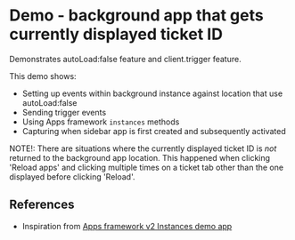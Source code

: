 # Demo - background app that gets currently displayed ticket ID

Demonstrates autoLoad:false feature and client.trigger feature.

This demo shows:  
* Setting up events within background instance against location that use autoLoad:false
* Sending trigger events
* Using Apps framework `instances` methods
* Capturing when sidebar app is first created and subsequently activated

NOTE!: There are situations where the currently displayed ticket ID is *not* returned to the background app location. This happened when clicking 'Reload apps' and clicking multiple times on a ticket tab other than the one displayed before clicking 'Reload'.

## References
* Inspiration from [Apps framework v2 Instances demo app](https://github.com/zendesk/demo_apps/tree/master/v2/support/instances_sample_app)
